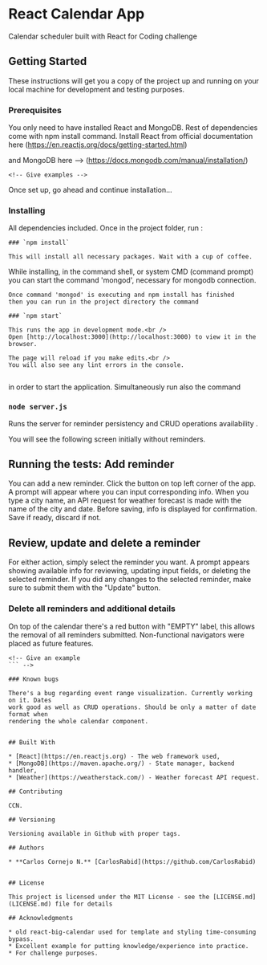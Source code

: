 # React Calendar App

Calendar scheduler built with React for Coding challenge 

## Getting Started

These instructions will get you a copy of the project up and running on your local machine for development and testing purposes. 

### Prerequisites

You only need to have installed React and MongoDB. Rest of dependencies come with npm install command.
Install React from official documentation here
(https://en.reactjs.org/docs/getting-started.html)

and MongoDB here --> (https://docs.mongodb.com/manual/installation/) 


```
<!-- Give examples -->
```
Once set up, go ahead and continue installation...


### Installing

All dependencies included. Once in the project folder, run :

```
### `npm install`

This will install all necessary packages. Wait with a cup of coffee.
```

While installing, in the command shell, or system CMD 
(command prompt) you can start the command 'mongod',
necessary for mongodb connection.

```
Once command 'mongod' is executing and npm install has finished
then you can run in the project directory the command

### `npm start`

This runs the app in development mode.<br />
Open [http://localhost:3000](http://localhost:3000) to view it in the browser.

The page will reload if you make edits.<br />
You will also see any lint errors in the console.


```
in order to start the application.
Simultaneously run also the command

### `node server.js`

Runs the server for reminder persistency
and CRUD operations availability .<br />


You will see the following screen 
initially without reminders.

## Running the tests: Add reminder

You can add a new reminder. Click the button on top left corner of the app.
A prompt will appear where you can input corresponding info. 
When you type a city name, an API request for weather forecast 
is made with the name of the city and date. Before saving, 
info is displayed for confirmation.
Save if ready, discard if not. 

## Review, update and delete a reminder

For either action, simply select the reminder you want.
A prompt appears showing available info for reviewing,
updating input fields, or deleting  the selected reminder.
If you did any changes to the selected reminder, make
sure to submit them with the "Update" button.

### Delete all reminders and additional details

On top of the calendar there's a red button with "EMPTY" label,
this allows the removal of all reminders submitted. 
Non-functional navigators were placed as future features.

```
<!-- Give an example
``` -->

### Known bugs

There's a bug regarding event range visualization. Currently working on it. Dates
work good as well as CRUD operations. Should be only a matter of date format when
rendering the whole calendar component.

```
<!-- Give an example -->
```

## Built With

* [React](https://en.reactjs.org) - The web framework used,
* [MongoDB](https://maven.apache.org/) - State manager, backend handler,
* [Weather](https://weatherstack.com/) - Weather forecast API request.

## Contributing

CCN.

## Versioning

Versioning available in Github with proper tags. 

## Authors

* **Carlos Cornejo N.** [CarlosRabid](https://github.com/CarlosRabid)


## License

This project is licensed under the MIT License - see the [LICENSE.md](LICENSE.md) file for details

## Acknowledgments

* old react-big-calendar used for template and styling time-consuming bypass.
* Excellent example for putting knowledge/experience into practice.
* For challenge purposes.
